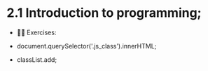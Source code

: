 # 2.1 Introduction to programming;

- 👨‍💻 Exercises:

* document.querySelector('.js_class').innerHTML;

* classList.add;